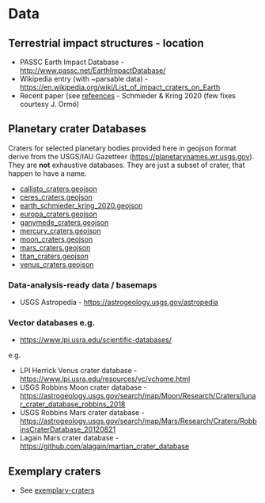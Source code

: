 # Data

## Terrestrial impact structures - location 

* PASSC Earth Impact Database - http://www.passc.net/EarthImpactDatabase/
* Wikipedia entry (with ~parsable data) - https://en.wikipedia.org/wiki/List_of_impact_craters_on_Earth
* Recent paper (see [refeences](../references.md) - Schmieder & Kring 2020 (few fixes courtesy J. Ormö)

## Planetary crater Databases

Craters for selected planetary bodies provided here in geojson format derive from the USGS/IAU Gazetteer (https://planetarynames.wr.usgs.gov). They are **not** exhaustive databases. They are just a subset of crater, that happen to have a name.

* [callisto_craters.geojson](callisto_craters.geojson) 
* [ceres_craters.geojson](ceres_craters.geojson)             
* [earth_schmieder_kring_2020.geojson](earth_schmieder_kring_2020.geojson)
* [europa_craters.geojson](europa_craters.geojson)
* [ganymede_craters.geojson](ganymede_craters.geojson)                    
* [mercury_craters.geojson](mercury_craters.geojson)
* [moon_craters.geojson](moon_craters.geojson)
* [mars_craters.geojson](mars_craters.geojson)
* [titan_craters.geojson](titan_craters.geojson)
* [venus_craters.geojson](venus_craters.geojson)

### Data-analysis-ready data / basemaps

* USGS Astropedia - https://astrogeology.usgs.gov/astropedia

### Vector databases e.g.

* https://www.lpi.usra.edu/scientific-databases/

e.g. 
* LPI  Herrick Venus crater database - https://www.lpi.usra.edu/resources/vc/vchome.html
* USGS Robbins Moon crater database - https://astrogeology.usgs.gov/search/map/Moon/Research/Craters/lunar_crater_database_robbins_2018
* USGS Robbins Mars crater database - https://astrogeology.usgs.gov/search/map/Mars/Research/Craters/RobbinsCraterDatabase_20120821
* Lagain Mars crater database - https://github.com/alagain/martian_crater_database

## Exemplary craters

* See [exemplary-craters](exemplary-craters.md)
